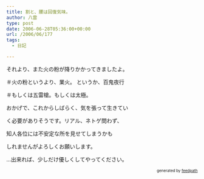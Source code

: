```yaml
---
title: 割と、腰は回復気味。
author: 八雲
type: post
date: 2006-06-28T05:36:00+00:00
url: /2006/06/177
tags:
  - 日記

---
```

それより、また火の粉が降りかかってきましたよ。
  
＃火の粉というより、業火。 というか、百鬼夜行
  
＃もしくは五雷槍。もしくは太極。

おかげで、これからしばらく、気を張って生きてい
  
く必要がありそうです。リアル、ネトゲ問わず、
  
知人各位には不安定な所を見せてしまうかも
  
しれませんがよろしくお願いします。

…出来れば、少しだけ優しくしてやってください。<!--
feedpath info start
-->

<div style="text-align: right; font-size: 10px;">
  &nbsp;&nbsp;<span>generated by <a href="http://feedpath.jp">feedpath</a></span>
</div>

<!--
feedpath info end
-->
